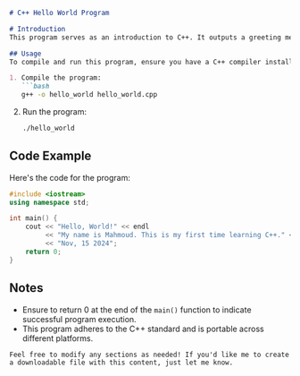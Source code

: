 
```markdown
# C++ Hello World Program

# Introduction
This program serves as an introduction to C++. It outputs a greeting message along with the author's name and the date of the first learning experience.

## Usage
To compile and run this program, ensure you have a C++ compiler installed (like g++). Use the following commands:

1. Compile the program:
   ```bash
   g++ -o hello_world hello_world.cpp
   ```

2. Run the program:
   ```bash
   ./hello_world
   ```

## Code Example
Here's the code for the program:

```cpp
#include <iostream>
using namespace std;

int main() {
    cout << "Hello, World!" << endl 
         << "My name is Mahmoud. This is my first time learning C++." << endl 
         << "Nov, 15 2024";  
    return 0;
}
```

## Notes
- Ensure to return 0 at the end of the `main()` function to indicate successful program execution.
- This program adheres to the C++ standard and is portable across different platforms.
```
Feel free to modify any sections as needed! If you'd like me to create a downloadable file with this content, just let me know.
